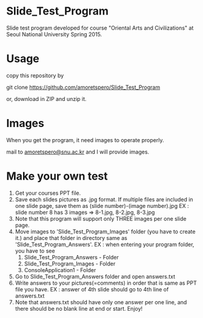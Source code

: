 # Slide_Test_Program
Slide test program developed for course "Oriental Arts and Civilizations" at Seoul National University Spring 2015.

# Usage
copy this repository by 

git clone https://github.com/amoretspero/Slide_Test_Program

or, download in ZIP and unzip it.

# Images
When you get the program, it need images to operate properly.

mail to amoretspero@snu.ac.kr and I will provide images.

# Make your own test
1. Get your courses PPT file.
2. Save each slides pictures as .jpg format. If multiple files are included in one slide page, save them as (slide number)-(image number).jpg
    EX : slide number 8 has 3 images => 8-1.jpg, 8-2.jpg, 8-3.jpg
3. Note that this program will support only THREE images per one slide page.
4. Move images to 'Slide_Test_Program_Images' folder (you have to create it.) and place that folder in directory same as 'Slide_Test_Program_Answers'.
    EX : when entering your program folder, you have to see
      1) Slide_Test_Program_Answers - Folder
      2) Slide_Test_Program_Images - Folder
      3) ConsoleApplication1 - Folder
5. Go to Slide_Test_Program_Answers folder and open answers.txt
6. Write answers to your pictures(=comments) in order that is same as PPT file you have.
    EX : answer of 4th slide should go to 4th line of answers.txt
7. Note that answers.txt should have only one answer per one line, and there should be no blank line at end or start.
Enjoy!
